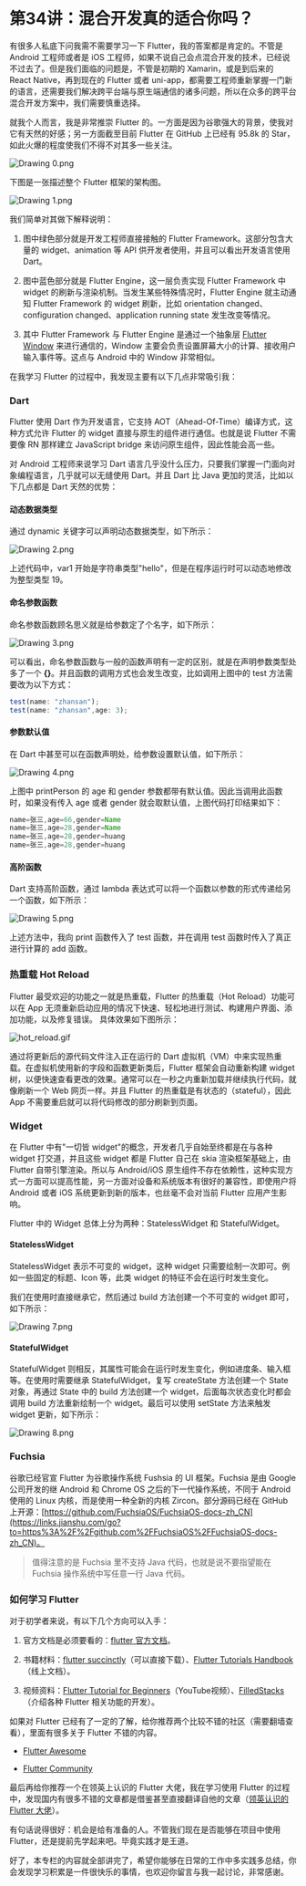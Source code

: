 # 第34讲：混合开发真的适合你吗？

有很多人私底下问我需不需要学习一下 Flutter，我的答案都是肯定的。不管是 Android 工程师或者是 iOS 工程师，如果不说自己会点混合开发的技术，已经说不过去了。但是我们面临的问题是，不管是初期的 Xamarin，或是到后来的 React Native，再到现在的 Flutter 或者 uni-app，都需要工程师重新掌握一门新的语言，还需要我们解决跨平台端与原生端通信的诸多问题，所以在众多的跨平台混合开发方案中，我们需要慎重选择。

就我个人而言，我是非常推崇 Flutter 的。一方面是因为谷歌强大的背景，使我对它有天然的好感；另一方面截至目前 Flutter 在 GitHub 上已经有 95.8k 的 Star，如此火爆的程度使我们不得不对其多一些关注。


<Image alt="Drawing 0.png" src="https://s0.lgstatic.com/i/image/M00/33/5A/Ciqc1F8P_cyAClMfAAB3x5a_qe8387.png"/> 


下图是一张描述整个 Flutter 框架的架构图。


<Image alt="Drawing 1.png" src="https://s0.lgstatic.com/i/image/M00/33/5A/Ciqc1F8P_dSAUUKtAAGZWfKnE98391.png"/> 


我们简单对其做下解释说明：

1. 图中绿色部分就是开发工程师直接接触的 Flutter Framework。这部分包含大量的 widget、animation 等 API 供开发者使用，并且可以看出开发语言使用 Dart。

2. 图中蓝色部分就是 Flutter Engine，这一层负责实现 Flutter Framework 中 widget 的刷新与渲染机制。当发生某些特殊情况时，Flutter Engine 就主动通知 Flutter Framework 的 widget 刷新，比如 orientation changed、configuration changed、application running state 发生改变等情况。

3. 其中 Flutter Framework 与 Flutter Engine 是通过一个抽象层 [Flutter Window](https://api.flutter.dev/flutter/dart-ui/Window-class.html) 来进行通信的，Window 主要会负责设置屏幕大小的计算、接收用户输入事件等。这点与 Android 中的 Window 非常相似。

在我学习 Flutter 的过程中，我发现主要有以下几点非常吸引我：

### Dart

Flutter 使用 Dart 作为开发语言，它支持 AOT（Ahead-Of-Time）编译方式，这种方式允许 Flutter 的 widget 直接与原生的组件进行通信。也就是说 Flutter 不需要像 RN 那样建立 JavaScript bridge 来访问原生组件，因此性能会高一些。

对 Android 工程师来说学习 Dart 语言几乎没什么压力，只要我们掌握一门面向对象编程语言，几乎就可以无缝使用 Dart。并且 Dart 比 Java 更加的灵活，比如以下几点都是 Dart 天然的优势：

#### 动态数据类型

通过 dynamic 关键字可以声明动态数据类型，如下所示：


<Image alt="Drawing 2.png" src="https://s0.lgstatic.com/i/image/M00/33/5A/Ciqc1F8P_eyAKaafAAGa6LhmZmY104.png"/> 


上述代码中，var1 开始是字符串类型"hello"，但是在程序运行时可以动态地修改为整型类型 19。

#### 命名参数函数

命名参数函数顾名思义就是给参数定了个名字，如下所示：


<Image alt="Drawing 3.png" src="https://s0.lgstatic.com/i/image/M00/33/65/CgqCHl8P_feAfOEIAAKnKvhizy8211.png"/> 


可以看出，命名参数函数与一般的函数声明有一定的区别，就是在声明参数类型处多了一个 **{}**。并且函数的调用方式也会发生改变，比如调用上图中的 test 方法需要改为以下方式：

```js
test(name: "zhansan");
test(name: "zhansan",age: 3);
```

#### 参数默认值

在 Dart 中甚至可以在函数声明处，给参数设置默认值，如下所示：


<Image alt="Drawing 4.png" src="https://s0.lgstatic.com/i/image/M00/33/5A/Ciqc1F8P_hWAElmMAAEJAr9u0h8350.png"/> 


上图中 printPerson 的 age 和 gender 参数都带有默认值。因此当调用此函数时，如果没有传入 age 或者 gender 就会取默认值，上图代码打印结果如下：

```java
name=张三,age=66,gender=Name
name=张三,age=28,gender=Name
name=张三,age=28,gender=huang
name=张三,age=28,gender=huang
```

#### 高阶函数

Dart 支持高阶函数，通过 lambda 表达式可以将一个函数以参数的形式传递给另一个函数，如下所示：


<Image alt="Drawing 5.png" src="https://s0.lgstatic.com/i/image/M00/33/65/CgqCHl8P_gyAKLuwAACFJ9z2vvE511.png"/> 


上述方法中，我向 print 函数传入了 test 函数，并在调用 test 函数时传入了真正进行计算的 add 函数。

### 热重载 Hot Reload

Flutter 最受欢迎的功能之一就是热重载，Flutter 的热重载（Hot Reload）功能可以在 App 无须重新启动应用的情况下快速、轻松地进行测试、构建用户界面、添加功能，以及修复错误。 具体效果如下图所示：


<Image alt="hot_reload.gif" src="https://s0.lgstatic.com/i/image/M00/33/5A/Ciqc1F8P_jOACho2AAw9laxZmT0299.gif"/> 


通过将更新后的源代码文件注入正在运行的 Dart 虚拟机（VM）中来实现热重载。在虚拟机使用新的字段和函数更新类后，Flutter 框架会自动重新构建 widget 树，以便快速查看更改的效果。通常可以在一秒之内重新加载并继续执行代码，就像刷新一个 Web 网页一样。并且 Flutter 的热重载是有状态的（stateful），因此 App 不需要重启就可以将代码修改的部分刷新到页面。

### Widget

在 Flutter 中有"一切皆 widget"的概念，开发者几乎自始至终都是在与各种 widget 打交道，并且这些 widget 都是 Flutter 自己在 skia 渲染框架基础上，由 Flutter 自带引擎渲染。所以与 Android/iOS 原生组件不存在依赖性，这种实现方式一方面可以提高性能，另一方面对设备和系统版本有很好的兼容性，即使用户将 Android 或者 iOS 系统更新到新的版本，也丝毫不会对当前 Flutter 应用产生影响。

Flutter 中的 Widget 总体上分为两种：StatelessWidget 和 StatefulWidget。

#### StatelessWidget

StatelessWidget 表示不可变的 widget，这种 widget 只需要绘制一次即可。例如一些固定的标题、Icon 等，此类 widget 的特征不会在运行时发生变化。

我们在使用时直接继承它，然后通过 build 方法创建一个不可变的 widget 即可，如下所示：


<Image alt="Drawing 7.png" src="https://s0.lgstatic.com/i/image/M00/33/5B/Ciqc1F8P_kSACCpRAABzYup1r2Y463.png"/> 


#### StatefulWidget

StatefulWidget 则相反，其属性可能会在运行时发生变化，例如进度条、输入框等。在使用时需要继承 StatefulWidget，复写 createState 方法创建一个 State 对象，再通过 State 中的 build 方法创建一个 widget，后面每次状态变化时都会调用 build 方法重新绘制一个 widget。最后可以使用 setState 方法来触发 widget 更新，如下所示：


<Image alt="Drawing 8.png" src="https://s0.lgstatic.com/i/image/M00/33/66/CgqCHl8P_k6APJL5AAHOAecSHoA997.png"/> 


### Fuchsia

谷歌已经官宣 Flutter 为谷歌操作系统 Fushsia 的 UI 框架。Fuchsia 是由 Google 公司开发的继 Android 和 Chrome OS 之后的下一代操作系统，不同于 Android 使用的 Linux 内核，而是使用一种全新的内核 Zircon。部分源码已经在 GitHub 上开源：[https://github.com/FuchsiaOS/FuchsiaOS-docs-zh_CN](https://links.jianshu.com/go?to=https%3A%2F%2Fgithub.com%2FFuchsiaOS%2FFuchsiaOS-docs-zh_CN)。
> 值得注意的是 Fuchsia 里不支持 Java 代码，也就是说不要指望能在 Fuchsia 操作系统中写任意一行 Java 代码。

### 如何学习 Flutter

对于初学者来说，有以下几个方向可以入手：

1. 官方文档是必须要看的：[flutter 官方文档](https://flutter.dev/docs)。

2. 书籍材料：[flutter succinctly](https://www.syncfusion.com/ebooks/flutter-succinctly)（可以直接下载）、[Flutter Tutorials Handbook](https://kodestat.gitbook.io/flutter/)（线上文档）。

3. 视频资料：[Flutter Tutorial for Beginners](https://www.youtube.com/playlist?list=PL4cUxeGkcC9jLYyp2Aoh6hcWuxFDX6PBJ)（YouTube视频）、[FilledStacks](https://www.youtube.com/channel/UC2d0BYlqQCdF9lJfydl_02Q/featured)（介绍各种 Flutter 相关功能的开发）。

如果对 Flutter 已经有了一定的了解，给你推荐两个比较不错的社区（需要翻墙查看），里面有很多关于 Flutter 不错的内容。

* [Flutter Awesome](https://flutterawesome.com/)

* [Flutter Community](https://medium.com/flutter-community)

最后再给你推荐一个在领英上认识的 Flutter 大佬，我在学习使用 Flutter 的过程中，发现国内有很多不错的文章都是借鉴甚至直接翻译自他的文章（[领英认识的 Flutter 大佬](https://www.didierboelens.com/blog/)）。

有句话说得很好：机会是给有准备的人。不管我们现在是否能够在项目中使用 Flutter，还是提前先学起来吧。毕竟实践才是王道。

好了，本专栏的内容就全部讲完了，希望你能够在日常的工作中多实践多总结，你会发现学习积累是一件很快乐的事情，也欢迎你留言与我一起讨论，非常感谢。

